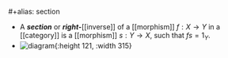 #+alias: section

- A **_section_** or **_right-_**[[inverse]] of a [[morphism]] $f: X \to Y$ in a [[category]] is a
  [[morphism]] $s : Y \to X$, such that $fs = 1_Y$.
- ![diagram](/assets/right-inverse.svg){:height 121, :width 315}
